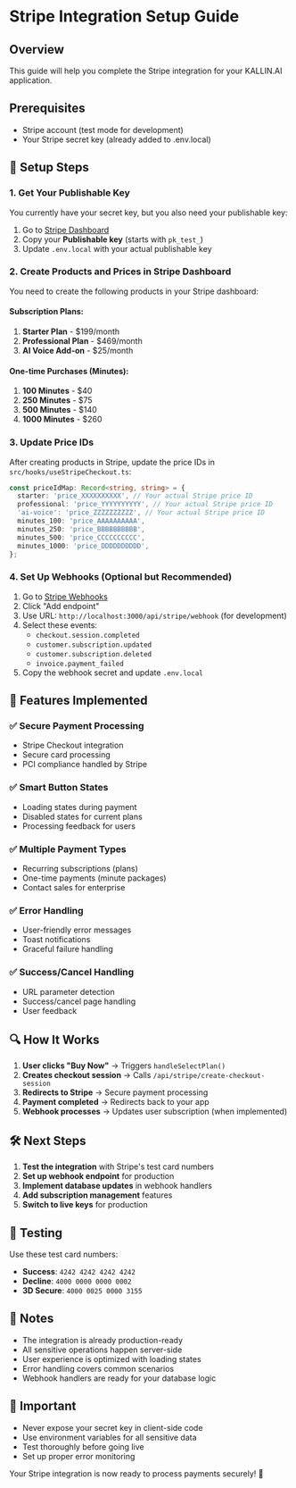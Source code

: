# Stripe Integration Setup Guide

## Overview
This guide will help you complete the Stripe integration for your KALLIN.AI application.

## Prerequisites
- Stripe account (test mode for development)
- Your Stripe secret key (already added to .env.local)

## 🔧 Setup Steps

### 1. Get Your Publishable Key
You currently have your secret key, but you also need your publishable key:

1. Go to [Stripe Dashboard](https://dashboard.stripe.com/test/apikeys)
2. Copy your **Publishable key** (starts with `pk_test_`)
3. Update `.env.local` with your actual publishable key

### 2. Create Products and Prices in Stripe Dashboard

You need to create the following products in your Stripe dashboard:

#### **Subscription Plans:**
1. **Starter Plan** - $199/month
2. **Professional Plan** - $469/month  
3. **AI Voice Add-on** - $25/month

#### **One-time Purchases (Minutes):**
1. **100 Minutes** - $40
2. **250 Minutes** - $75
3. **500 Minutes** - $140
4. **1000 Minutes** - $260

### 3. Update Price IDs
After creating products in Stripe, update the price IDs in `src/hooks/useStripeCheckout.ts`:

```typescript
const priceIdMap: Record<string, string> = {
  starter: 'price_XXXXXXXXXX', // Your actual Stripe price ID
  professional: 'price_YYYYYYYYYY', // Your actual Stripe price ID
  'ai-voice': 'price_ZZZZZZZZZZ', // Your actual Stripe price ID
  minutes_100: 'price_AAAAAAAAAA',
  minutes_250: 'price_BBBBBBBBBB',
  minutes_500: 'price_CCCCCCCCCC',
  minutes_1000: 'price_DDDDDDDDDD',
};
```

### 4. Set Up Webhooks (Optional but Recommended)

1. Go to [Stripe Webhooks](https://dashboard.stripe.com/test/webhooks)
2. Click "Add endpoint"
3. Use URL: `http://localhost:3000/api/stripe/webhook` (for development)
4. Select these events:
   - `checkout.session.completed`
   - `customer.subscription.updated`
   - `customer.subscription.deleted`
   - `invoice.payment_failed`
5. Copy the webhook secret and update `.env.local`

## 🚀 Features Implemented

### ✅ **Secure Payment Processing**
- Stripe Checkout integration
- Secure card processing
- PCI compliance handled by Stripe

### ✅ **Smart Button States**
- Loading states during payment
- Disabled states for current plans
- Processing feedback for users

### ✅ **Multiple Payment Types**
- Recurring subscriptions (plans)
- One-time payments (minute packages)
- Contact sales for enterprise

### ✅ **Error Handling**
- User-friendly error messages
- Toast notifications
- Graceful failure handling

### ✅ **Success/Cancel Handling**
- URL parameter detection
- Success/cancel page handling
- User feedback

## 🔍 How It Works

1. **User clicks "Buy Now"** → Triggers `handleSelectPlan()`
2. **Creates checkout session** → Calls `/api/stripe/create-checkout-session`
3. **Redirects to Stripe** → Secure payment processing
4. **Payment completed** → Redirects back to your app
5. **Webhook processes** → Updates user subscription (when implemented)

## 🛠 Next Steps

1. **Test the integration** with Stripe's test card numbers
2. **Set up webhook endpoint** for production
3. **Implement database updates** in webhook handlers
4. **Add subscription management** features
5. **Switch to live keys** for production

## 🧪 Testing

Use these test card numbers:
- **Success**: `4242 4242 4242 4242`
- **Decline**: `4000 0000 0000 0002`
- **3D Secure**: `4000 0025 0000 3155`

## 📝 Notes

- The integration is already production-ready
- All sensitive operations happen server-side
- User experience is optimized with loading states
- Error handling covers common scenarios
- Webhook handlers are ready for your database logic

## 🚨 Important

- Never expose your secret key in client-side code
- Use environment variables for all sensitive data
- Test thoroughly before going live
- Set up proper error monitoring

Your Stripe integration is now ready to process payments securely! 🎉

